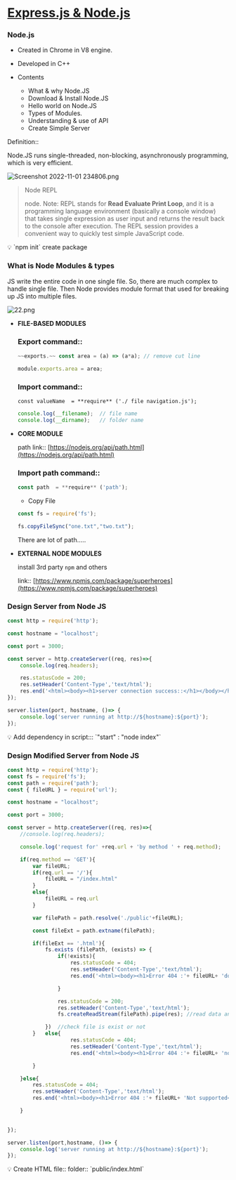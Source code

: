 # **[Express.js & Node.js](https://www.youtube.com/watch?v=G8uL0lFFoN0)**

### Node.js

- Created in Chrome in V8 engine.
- Developed in C++

- Contents
    - What & why Node.JS
    - Download & Install Node.JS
    - Hello world on Node.JS
    - Types of Modules.
    - Understanding & use of API
    - Create Simple Server
    

Definition::

Node.JS runs single-threaded, non-blocking, asynchronously programming, which is very efficient.

![Screenshot 2022-11-01 234806.png](https://s3-us-west-2.amazonaws.com/secure.notion-static.com/f1c796b3-c251-4001-a03c-5b4479bab693/Screenshot_2022-11-01_234806.png)

> Node REPL
> 
> 
> 
> node. Note: REPL stands for **Read Evaluate Print Loop**, and it is a programming language environment (basically a console window) that takes single expression as user input and returns the result back to the console after execution. The REPL session provides a convenient way to quickly test simple JavaScript code.
> 

<aside>
💡 `npm init`   create package

</aside>

### What is Node Modules & types

JS write the entire code in one single file. So, there are much complex to handle single file. Then Node provides module format that used for breaking up JS into multiple files.

![22.png](https://s3-us-west-2.amazonaws.com/secure.notion-static.com/9738f521-ef98-4a53-bd95-8d36bf7f7ea3/22.png)

- **FILE-BASED MODULES**
    
    ### Export command::
    
    ```jsx
    ~~exports.~~ const area = (a) => (a*a); // remove cut line
    
    module.exports.area = area;   
    ```
    
    ### Import command::
    
    ```
    const valueName  = **require** ('./ file navigation.js');
    ```
    
    ```jsx
    console.log(__filename);  // file name
    console.log(__dirname);   // folder name
    ```
    

- **CORE MODULE**
    
    path link:: [https://nodejs.org/api/path.html](https://nodejs.org/api/path.html)
    
    ### Import path command::
    
    ```jsx
    const path  = **require** ('path');
    ```
    
    - Copy File
    
    ```jsx
    const fs = require('fs');
    
    fs.copyFileSync("one.txt","two.txt");
    ```
    
    There are lot of path…..
    
- **EXTERNAL NODE MODULES**
    
    install 3rd party `npm` and others 
    
    link:: [https://www.npmjs.com/package/superheroes](https://www.npmjs.com/package/superheroes)
    

### Design Server from Node JS

```jsx
const http = require('http');

const hostname = "localhost";

const port = 3000;

const server = http.createServer((req, res)=>{
    console.log(req.headers);

    res.statusCode = 200;
    res.setHeader('Content-Type','text/html');
    res.end('<html><body><h1>server connection success::</h1></body></html>');
});

server.listen(port, hostname, ()=> {
    console.log('server running at http://${hostname}:${port}');
});
```

<aside>
💡 Add  dependency in script:::  `"start" : "node index"`

</aside>

### Design Modified Server from Node JS

```jsx
const http = require('http');
const fs = require('fs');
const path = require('path');
const { fileURL } = require('url');

const hostname = "localhost";

const port = 3000;

const server = http.createServer((req, res)=>{
    //console.log(req.headers);

    console.log('request for' +req.url + 'by method ' + req.method);

    if(req.method == 'GET'){
        var fileURL;
        if(req.url == '/'){
            fileURL = "/index.html"
        }
        else{
            fileURL = req.url
        }

        var filePath = path.resolve('./public'+fileURL);

        const fileExt = path.extname(filePath);

        if(fileExt == '.html'){
            fs.exists (filePath, (exists) => {
                if(!exists){
                    res.statusCode = 404;
                    res.setHeader('Content-Type','text/html');
                    res.end('<html><body><h1>Error 404 :'+ fileURL+ 'does not exists</h1></body></html>');

                }

                res.statusCode = 200;
                res.setHeader('Content-Type','text/html');
                fs.createReadStream(filePath).pipe(res); //read data and converts in string show.

            })  //check file is exist or not
        }   else{
                    res.statusCode = 404;
                    res.setHeader('Content-Type','text/html');
                    res.end('<html><body><h1>Error 404 :'+ fileURL+ 'not a html file</h1></body></html>');

        }

    }else{
        res.statusCode = 404;
        res.setHeader('Content-Type','text/html');
        res.end('<html><body><h1>Error 404 :'+ fileURL+ 'Not supported</h1></body></html>');

    }

    
});

server.listen(port,hostname, ()=> {
    console.log('server running at http://${hostname}:${port}');
});
```

<aside>
💡 Create HTML file:: folder:: `public/index.html`

</aside>
